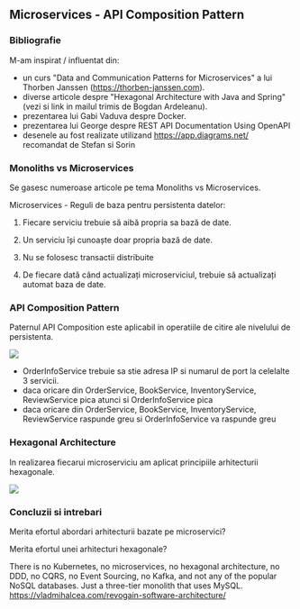 ## Microservices - API Composition Pattern

### Bibliografie

M-am inspirat / influentat din:
- un curs "Data and Communication Patterns for Microservices" a lui Thorben Janssen (https://thorben-janssen.com).
- diverse articole despre "Hexagonal Architecture with Java and Spring" (vezi si link in mailul trimis de Bogdan Ardeleanu).
- prezentarea lui Gabi Vaduva despre Docker.
- prezentarea lui George despre REST API Documentation Using OpenAPI
- desenele au fost realizate utilizand https://app.diagrams.net/ recomandat de Stefan si Sorin


### Monoliths vs Microservices

Se gasesc numeroase articole pe tema Monoliths vs Microservices.

Microservices - Reguli de baza  pentru persistenta datelor:
 1. Fiecare serviciu trebuie să aibă propria sa bază de date.

 2. Un serviciu își cunoaște doar propria bază de date.

 3. Nu se folosesc transactii distribuite
 
 4. De fiecare dată când actualizați microserviciul, trebuie să actualizați automat baza de date.

### API Composition Pattern
Paternul API Composition este aplicabil in operatiile de citire ale nivelului de persistenta.

![](https://github.com/dgpavel/dcpm/blob/main/API%20Composition/api-composition.jpg)

- OrderInfoService trebuie sa stie adresa IP si numarul de port la celelalte 3 servicii.
- daca oricare din OrderService, BookService, InventoryService, ReviewService pica atunci si OrderInfoService pica
- daca oricare din OrderService, BookService, InventoryService, ReviewService raspunde greu si OrderInfoService va raspunde greu


### Hexagonal Architecture
In realizarea fiecarui microserviciu am aplicat principiile arhitecturii hexagonale.

![](https://github.com/dgpavel/dcpm/blob/main/API%20Composition/bookservice-hexagonal.jpg)

### Concluzii si intrebari
Merita efortul abordari arhitecturii bazate pe microservici?

Merita efortul unei arhitecturi hexagonale?

There is no Kubernetes, no microservices, no hexagonal architecture, no DDD, no CQRS, no Event Sourcing, no Kafka, and not any of the popular NoSQL databases. Just a three-tier monolith that uses MySQL. https://vladmihalcea.com/revogain-software-architecture/


